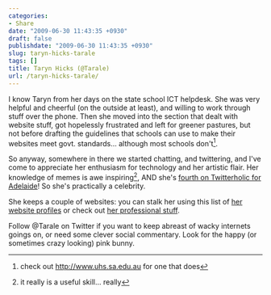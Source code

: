 ```yaml
---
categories:
- Share
date: "2009-06-30 11:43:35 +0930"
draft: false
publishdate: "2009-06-30 11:43:35 +0930"
slug: taryn-hicks-tarale
tags: []
title: Taryn Hicks (@Tarale)
url: /taryn-hicks-tarale/
---
```

I know Taryn from her days on the state school ICT helpdesk. She was very helpful and cheerful (on the outside at least), and willing to work through stuff over the phone. Then she moved into the section that dealt with website stuff, got hopelessly frustrated and left for greener pastures, but not before drafting the guidelines that schools can use to make their websites meet govt. standards... although most schools don't[^1].

So anyway, somewhere in there we started chatting, and twittering, and I've come to appreciate her enthusiasm for technology and her artistic flair. Her knowledge of memes is awe inspiring[^2], AND she's [fourth on Twitterholic for Adelaide](http://twitterholic.com/tarale/)! So she's practically a celebrity.

She keeps a couple of websites: you can stalk her using this list of [her website profiles](http://tarale.net/) or check out [her professional stuff](http://tarynhicks.com.au/).

Follow @Tarale on Twitter if you want to keep abreast of wacky internets goings on, or need some clever social commentary. Look for the happy (or sometimes crazy looking) pink bunny.

[^1]: check out http://www.uhs.sa.edu.au for one that does
[^2]: it really is a useful skill... really
